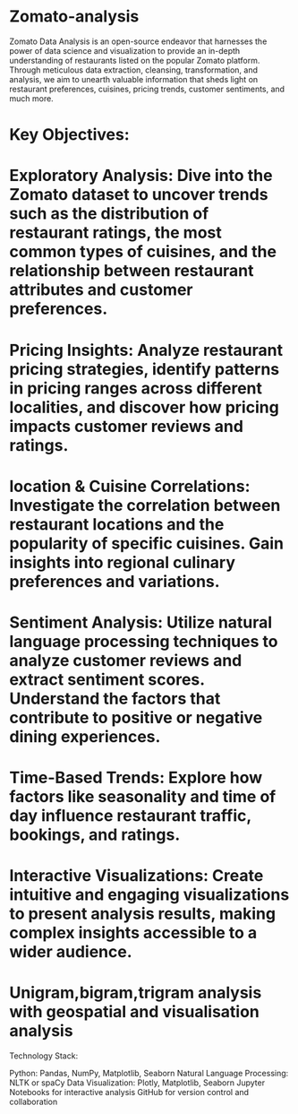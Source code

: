 # Zomato-analysis
Zomato Data Analysis is an open-source endeavor that harnesses the power of data science and visualization to provide an in-depth understanding of restaurants listed on the popular Zomato platform. Through meticulous data extraction, cleansing, transformation, and analysis, we aim to unearth valuable information that sheds light on restaurant preferences, cuisines, pricing trends, customer sentiments, and much more.

# Key Objectives:

# Exploratory Analysis: Dive into the Zomato dataset to uncover trends such as the distribution of restaurant ratings, the most common types of cuisines, and the relationship between restaurant attributes and customer preferences.

# Pricing Insights: Analyze restaurant pricing strategies, identify patterns in pricing ranges across different localities, and discover how pricing impacts customer reviews and ratings.

# location & Cuisine Correlations: Investigate the correlation between restaurant locations and the popularity of specific cuisines. Gain insights into regional culinary preferences and variations.

# Sentiment Analysis: Utilize natural language processing techniques to analyze customer reviews and extract sentiment scores. Understand the factors that contribute to positive or negative dining experiences.

# Time-Based Trends: Explore how factors like seasonality and time of day influence restaurant traffic, bookings, and ratings.

# Interactive Visualizations: Create intuitive and engaging visualizations to present analysis results, making complex insights accessible to a wider audience.
# Unigram,bigram,trigram analysis with geospatial and visualisation analysis 

Technology Stack:

Python: Pandas, NumPy, Matplotlib, Seaborn
Natural Language Processing: NLTK or spaCy
Data Visualization: Plotly, Matplotlib, Seaborn
Jupyter Notebooks for interactive analysis
GitHub for version control and collaboration
